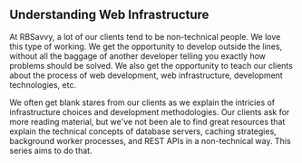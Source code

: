 ## Understanding Web Infrastructure

At RBSavvy, a lot of our clients tend to be non-technical people.  We love this type of working.  We get the opportunity to develop outside the lines, without all the baggage of another developer telling you exactly how problems should be solved.  We also get the opportunity to teach our clients about the process of web development, web infrastructure, development technologies, etc.

We often get blank stares from our clients as we explain the intricies of infrastructure choices and development methodologies.  Our clients ask for more reading material, but we've not been ale to find great resources that explain the technical concepts of database servers, caching strategies, background worker processes, and REST APIs in a non-technical way.  This series aims to do that.  
